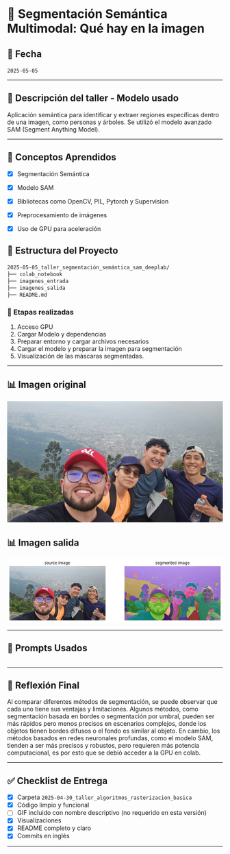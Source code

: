 # 🧪 Segmentación Semántica Multimodal: Qué hay en la imagen

## 📅 Fecha
`2025-05-05`

---

## 🎯 Descripción del taller - Modelo usado

Aplicación semántica para identificar y extraer regiones específicas dentro de una imagen, como personas y árboles. Se utilizó el modelo avanzado SAM (Segment Anything Model).

---

## 🧠 Conceptos Aprendidos

- [x] Segmentación Semántica
- [x] Modelo SAM
- [x] Bibliotecas como OpenCV, PIL, Pytorch y Supervision
- [x] Preprocesamiento de imágenes
- [x] Uso de GPU para aceleración


## 📁 Estructura del Proyecto

```
2025-05-05_taller_segmentación_semántica_sam_deeplab/
├── colab_notebook
├── imagenes_entrada
├── imagenes_salida
├── README.md
```

### 🔹 Etapas realizadas
1. Acceso GPU
2. Cargar Modelo y dependencias
3. Preparar entorno y cargar archivos necesarios
4. Cargar el modelo y preparar la imagen para segmentación
5. Visualización de las máscaras segmentadas.

---

## 📊 Imagen original
![alt text](./Imagenes_entrada/monserrate.jpg)

## 📊 Imagen salida
![alt text](./imagenes_salida/result.png)

---

## 🧩 Prompts Usados

```NO aplica
```

---

## 💬 Reflexión Final

Al comparar diferentes métodos de segmentación, se puede observar que cada uno tiene sus ventajas y limitaciones. Algunos métodos, como segmentación basada en bordes o segmentación por umbral, pueden ser más rápidos pero menos precisos en escenarios complejos, donde los objetos tienen bordes difusos o el fondo es similar al objeto. En cambio, los métodos basados en redes neuronales profundas, como el modelo SAM, tienden a ser más precisos y robustos, pero requieren más potencia computacional, es por esto que se debió acceder a la GPU en colab.

---


## ✅ Checklist de Entrega

- [x] Carpeta `2025-04-30_taller_algoritmos_rasterizacion_basica`
- [x] Código limpio y funcional
- [ ] GIF incluido con nombre descriptivo (no requerido en esta versión)
- [x] Visualizaciones 
- [x] README completo y claro
- [x] Commits en inglés

---
